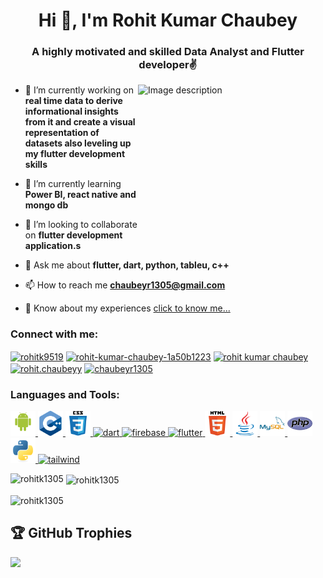 <h1 align="center">Hi 👋, I'm Rohit Kumar Chaubey</h1>
<h3 align="center">A highly motivated and skilled Data Analyst and Flutter developer✌️</h3>



<img src="https://cdn-learn.adafruit.com/guides/cropped_images/000/003/613/medium640/Fancy_Octocat_guide_image.png?1654629455" alt="Image description" align="right" width="300px" height="250px" />


- 🔭 I’m currently working on **real time data to derive informational insights from it and create a visual representation of datasets also leveling up my flutter development skills**

- 🌱 I’m currently learning **Power BI, react native and mongo db**

- 👯 I’m looking to collaborate on **flutter development application.s**

- 💬 Ask me about **flutter, dart, python, tableu, c++**

- 📫 How to reach me **chaubeyr1305@gmail.com**

- 📄 Know about my experiences [click to know me...](https://drive.google.com/file/d/11gfQso3acZw9s6LAdnDt4KWHPWzuuUU8/view?usp=sharing)

<h3 align="left">Connect with me:</h3>
<p align="left">
<a href="https://twitter.com/rohitk9519" target="blank"><img align="center" src="https://raw.githubusercontent.com/rahuldkjain/github-profile-readme-generator/master/src/images/icons/Social/twitter.svg" alt="rohitk9519" height="30" width="40" /></a>
<a href="https://linkedin.com/in/rohit-kumar-chaubey-1a50b1223" target="blank"><img align="center" src="https://raw.githubusercontent.com/rahuldkjain/github-profile-readme-generator/master/src/images/icons/Social/linked-in-alt.svg" alt="rohit-kumar-chaubey-1a50b1223" height="30" width="40" /></a>
<a href="https://kaggle.com/rohit kumar chaubey" target="blank"><img align="center" src="https://raw.githubusercontent.com/rahuldkjain/github-profile-readme-generator/master/src/images/icons/Social/kaggle.svg" alt="rohit kumar chaubey" height="30" width="40" /></a>
<a href="https://instagram.com/rohit.chaubeyy" target="blank"><img align="center" src="https://raw.githubusercontent.com/rahuldkjain/github-profile-readme-generator/master/src/images/icons/Social/instagram.svg" alt="rohit.chaubeyy" height="30" width="40" /></a>
<a href="https://www.hackerrank.com/chaubeyr1305" target="blank"><img align="center" src="https://raw.githubusercontent.com/rahuldkjain/github-profile-readme-generator/master/src/images/icons/Social/hackerrank.svg" alt="chaubeyr1305" height="30" width="40" /></a>
</p>

<h3 align="left">Languages and Tools:</h3>
<p align="left"> <a href="https://developer.android.com" target="_blank" rel="noreferrer"> <img src="https://raw.githubusercontent.com/devicons/devicon/master/icons/android/android-original-wordmark.svg" alt="android" width="40" height="40"/> </a> <a href="https://www.w3schools.com/cpp/" target="_blank" rel="noreferrer"> <img src="https://raw.githubusercontent.com/devicons/devicon/master/icons/cplusplus/cplusplus-original.svg" alt="cplusplus" width="40" height="40"/> </a> <a href="https://www.w3schools.com/css/" target="_blank" rel="noreferrer"> <img src="https://raw.githubusercontent.com/devicons/devicon/master/icons/css3/css3-original-wordmark.svg" alt="css3" width="40" height="40"/> </a> <a href="https://dart.dev" target="_blank" rel="noreferrer"> <img src="https://www.vectorlogo.zone/logos/dartlang/dartlang-icon.svg" alt="dart" width="40" height="40"/> </a> <a href="https://firebase.google.com/" target="_blank" rel="noreferrer"> <img src="https://www.vectorlogo.zone/logos/firebase/firebase-icon.svg" alt="firebase" width="40" height="40"/> </a> <a href="https://flutter.dev" target="_blank" rel="noreferrer"> <img src="https://www.vectorlogo.zone/logos/flutterio/flutterio-icon.svg" alt="flutter" width="40" height="40"/> </a> <a href="https://www.w3.org/html/" target="_blank" rel="noreferrer"> <img src="https://raw.githubusercontent.com/devicons/devicon/master/icons/html5/html5-original-wordmark.svg" alt="html5" width="40" height="40"/> </a> <a href="https://www.java.com" target="_blank" rel="noreferrer"> <img src="https://raw.githubusercontent.com/devicons/devicon/master/icons/java/java-original.svg" alt="java" width="40" height="40"/> </a> <a href="https://www.mysql.com/" target="_blank" rel="noreferrer"> <img src="https://raw.githubusercontent.com/devicons/devicon/master/icons/mysql/mysql-original-wordmark.svg" alt="mysql" width="40" height="40"/> </a> <a href="https://www.php.net" target="_blank" rel="noreferrer"> <img src="https://raw.githubusercontent.com/devicons/devicon/master/icons/php/php-original.svg" alt="php" width="40" height="40"/> </a> <a href="https://www.python.org" target="_blank" rel="noreferrer"> <img src="https://raw.githubusercontent.com/devicons/devicon/master/icons/python/python-original.svg" alt="python" width="40" height="40"/> </a> <a href="https://tailwindcss.com/" target="_blank" rel="noreferrer"> <img src="https://www.vectorlogo.zone/logos/tailwindcss/tailwindcss-icon.svg" alt="tailwind" width="40" height="40"/> </a> </p>

<p><img align="left" src="https://github-readme-stats.vercel.app/api/top-langs?username=rohitk1305&show_icons=true&locale=en&layout=compact" alt="rohitk1305" /></p>

<p>&nbsp;<img align="center" src="https://github-readme-stats.vercel.app/api?username=rohitk1305&show_icons=true&locale=en" alt="rohitk1305" /></p>

<p><img align="center" src="https://github-readme-streak-stats.herokuapp.com/?user=rohitk1305&" alt="rohitk1305" /></p>

## 🏆 GitHub Trophies
![](https://github-profile-trophy.vercel.app/?username=rohitk1305&theme=radical&no-frame=false&no-bg=false&margin-w=4)

